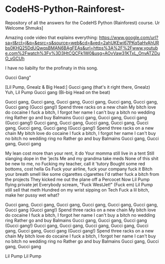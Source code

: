 # CodeHS-Python-Rainforest-
Repository of all the answers for the CodeHS Python (Rainforest) course. 
Ur Welcome Shmuks]

Amazing code video that explains everything: https://www.google.com/url?sa=t&rct=j&q=&esrc=s&source=web&cd=&ved=2ahUKEwi67PKq5aHvAhURbs0KHQ25DdUQwqsBMAN6BAgFEAs&url=https%3A%2F%2Fwww.youtube.com%2Fwatch%3Fv%3D3HtCQCFk1W0&usg=AOvVaw31KTxL_OnvATZDuO_vGCUh

I have no liabilty for the profinaty in this song. 

Gucci Gang"

[Lil Pump, Gnealz & Big Head:]
Gucci gang (that's it right there, Gnealz)
Yuh, Lil Pump
Gucci gang (Bi-big Head on the beat)

Gucci gang, Gucci gang, Gucci gang, Gucci gang, Gucci gang, Gucci gang, Gucci gang (Gucci gang!)
Spend three racks on a new chain
My bitch love do cocaine
I fuck a bitch, I forgot her name
I can't buy a bitch no wedding ring
Rather go and buy Balmains
Gucci gang, Gucci gang, Gucci gang (Gucci gang!)
Gucci gang, Gucci gang, Gucci gang, Gucci gang, Gucci gang, Gucci gang, Gucci gang (Gucci gang!)
Spend three racks on a new chain
My bitch love do cocaine
I fuck a bitch, I forgot her name
I can't buy no bitch no wedding ring no
Rather go and buy Balmains
Gucci gang, Gucci gang, Gucci gang

My lean cost more than your rent, it do
Your momma still live in a tent
Still slanging dope in the 'jects
Me and my grandma take meds
None of this shit be new to me, no
Fucking my teacher, call it 'tutory
Bought some red bottoms, cost hella Gs
Fuck your airline, fuck your company fuck it
Bitch your breath smell like some cigarettes cigarettes
I'd rather fuck a bitch from the projects
They kicked me out the plane off a Percocet
Now Lil Pump flying private jet
Everybody scream, "Fuck WestJet!" (Fuck em)
Lil Pump still sell that meth
Hundred on my wrist sipping on Tech
Fuck a lil bitch, make her pussy wet what?

Gucci gang, Gucci gang, Gucci gang, Gucci gang, Gucci gang, Gucci gang, Gucci gang (Gucci gang!)
Spend three racks on a new chain
My bitch love do cocaine
I fuck a bitch, I forgot her name
I can't buy a bitch no wedding ring
Rather go and buy Balmains
Gucci gang, Gucci gang, Gucci gang (Gucci gang!)
Gucci gang, Gucci gang, Gucci gang, Gucci gang, Gucci gang, Gucci gang, Gucci gang (Gucci gang!)
Spend three racks on a new chain
My bitch love do cocaine
I fuck a bitch, I forgot her name
I can't buy no bitch no wedding ring no
Rather go and buy Balmains
Gucci gang, Gucci gang, Gucci gang

Lil Pump
Lil Pump
